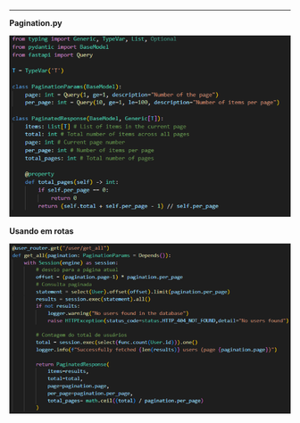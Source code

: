 
---

**Pagination.py**

![Pasted image 20250610153107](../../attachments/Pasted%20image%2020250610153107.png)

**Usando em rotas** 

![Pasted image 20250610153229](../../attachments/Pasted%20image%2020250610153229.png)
